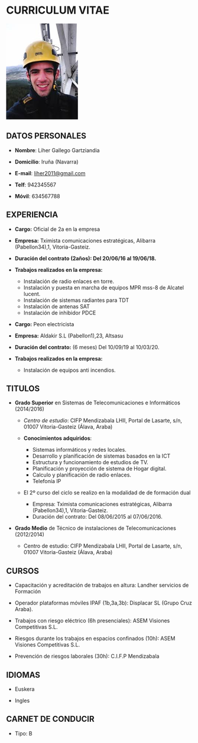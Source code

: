# CURRICULUM VITAE

![](./yo.jpg)

## DATOS PERSONALES

- **Nombre**: Liher Gallego Gartziandia

- **Domicilio**: Iruña (Navarra)

- **E-mail**: liher2011@gmail.com

- **Telf**: 942345567

- **Móvil**: 634567788

## EXPERIENCIA

 - **Cargo:** Oficial de 2a en la empresa

  - **Empresa:** Tximista comunicaciones estratégicas, Alibarra (Pabellon34),1, Vitoria-Gasteiz.

  - **Duración del contrato (2años): Del 20/06/16 al 19/06/18.**

  - **Trabajos realizados en la empresa:**

	- Instalación de radio enlaces en torre.
	- Instalación y puesta en marcha de equipos MPR mss-8 de Alcatel lucent.
	- Instalación de sistemas radiantes para TDT
	- Instalación de antenas SAT
	- Instalación de inhibidor PDCE

 - **Cargo:** Peon electricista

 - **Empresa:** Aldakir S.L (Pabellon1),23, Altsasu
		
 - **Duración del contrato:** (6 meses) Del 10/09/19 al 10/03/20.

 - **Trabajos realizados en la empresa:**

	- Instalación de equipos anti incendios.


## TITULOS

- **Grado Superior** en Sistemas de Telecomunicaciones e Informáticos (2014/2016)

	- *Centro de estudio*: CIFP Mendizabala LHII, Portal de Lasarte, s/n, 01007 Vitoria-Gasteiz (Álava, Araba)

	- **Conocimientos adquiridos**:

		- Sistemas informáticos y redes locales.
		- Desarrollo y planificación de sistemas basados en la ICT
		- Estructura y funcionamiento de estudios de TV.
		- Planificación y proyección de sistema de Hogar digital.
		- Calculo y planificación de radio enlaces.
		- Telefonía IP


	- El 2º curso del ciclo se realizo en la modalidad de de formación dual

		- Empresa: Tximista comunicaciones estratégicas, Alibarra (Pabellon34),1, Vitoria-Gasteiz.
		- Duración del contrato: Del 08/06/2015 al 07/06/2016.

- **Grado Medio** de Técnico de instalaciones de Telecomunicaciones (2012/2014)

	- Centro de estudio: CIFP Mendizabala LHII, Portal de Lasarte, s/n, 01007 Vitoria-Gasteiz (Álava, Araba)

	

## CURSOS

- Capacitación y acreditación de trabajos en altura: Landher servicios de Formación

- Operador plataformas móviles IPAF (1b,3a,3b): Displacar SL (Grupo Cruz Araba).

- Trabajos con riesgo eléctrico (6h presenciales): ASEM Visiones Competitivas S.L.

- Riesgos durante los trabajos en espacios confinados (10h): ASEM Visiones Competitivas S.L.

- Prevención de riesgos laborales (30h): C.I.F.P Mendizabala


## IDIOMAS

- Euskera

- Ingles

## CARNET DE CONDUCIR

- Tipo: B


